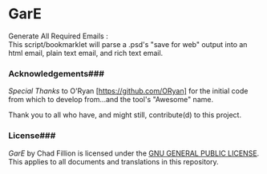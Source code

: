 GarE
============

Generate All Required Emails :<br>
This script/bookmarklet will parse a .psd's "save for web"  output into an html email, plain text email, and rich text email.




<a name="ack"></a>
### Acknowledgements###

*Special Thanks* to O'Ryan [https://github.com/ORyan] for the initial code from which to develop from...and the tool's "Awesome" name.

Thank you to all who have, and might still, contribute(d) to this project.


<a name="lic"></a>
### License###
*_GarE_* by Chad Fillion is licensed under the [GNU GENERAL PUBLIC LICENSE](https://www.gnu.org/copyleft/gpl.html). This applies to all documents and translations in this repository.

